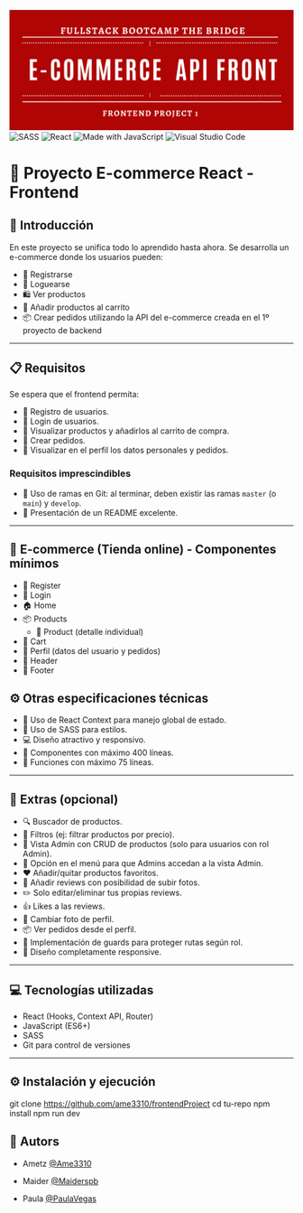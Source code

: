 ![banner](./ECommerceFrontend/src/assets/projectBanner.png)
![SASS](https://img.shields.io/badge/Sass-CC6699?logo=sass&logoColor=white)
![React](https://img.shields.io/badge/React-20232A?logo=react&logoColor=61DAFB)
![Made with JavaScript](https://img.shields.io/badge/Made%20with-JavaScript-yellow?logo=javascript)
![Visual Studio Code](https://img.shields.io/badge/Editor-VSCode-blue?logo=visualstudiocode)

# 🛒 Proyecto E-commerce React - Frontend

## 🚀 Introducción

En este proyecto se unifica todo lo aprendido hasta ahora. Se desarrolla un e-commerce donde los usuarios pueden:

- 📝 Registrarse
- 🔐 Loguearse
- 🛍️ Ver productos
- 🛒 Añadir productos al carrito
- 📦 Crear pedidos utilizando la API del e-commerce creada en el 1º proyecto de backend

---

## 📋 Requisitos

Se espera que el frontend permita:

- 👤 Registro de usuarios.
- 🔑 Login de usuarios.
- 🛒 Visualizar productos y añadirlos al carrito de compra.
- 🧾 Crear pedidos.
- 👥 Visualizar en el perfil los datos personales y pedidos.

### Requisitos imprescindibles

- 🌿 Uso de ramas en Git: al terminar, deben existir las ramas `master` (o `main`) y `develop`.
- 📄 Presentación de un README excelente.

---

## 🏬 E-commerce (Tienda online) - Componentes mínimos

- 📝 Register
- 🔐 Login
- 🏠 Home
- 📦 Products
  - 📄 Product (detalle individual)
- 🛒 Cart
- 👤 Perfil (datos del usuario y pedidos)
- 🧩 Header
- 🦶 Footer

## ⚙️ Otras especificaciones técnicas

- 🔄 Uso de React Context para manejo global de estado.
- 🎨 Uso de SASS para estilos.
- 💻 Diseño atractivo y responsivo.
- 📏 Componentes con máximo 400 líneas.
- 📏 Funciones con máximo 75 líneas.

---

## 🌟 Extras (opcional)

- 🔍 Buscador de productos.
- 🔄 Filtros (ej: filtrar productos por precio).
- 👑 Vista Admin con CRUD de productos (solo para usuarios con rol Admin).
- 🔗 Opción en el menú para que Admins accedan a la vista Admin.
- ❤️ Añadir/quitar productos favoritos.
- 📝 Añadir reviews con posibilidad de subir fotos.
- ✏️ Solo editar/eliminar tus propias reviews.
- 👍 Likes a las reviews.
- 📸 Cambiar foto de perfil.
- 📦 Ver pedidos desde el perfil.
- 🚧 Implementación de guards para proteger rutas según rol.
- 📱 Diseño completamente responsive.

---

## 💻 Tecnologías utilizadas

- React (Hooks, Context API, Router)
- JavaScript (ES6+)
- SASS
- Git para control de versiones

---

## ⚙️ Instalación y ejecución

git clone https://github.com/ame3310/frontendProject
cd tu-repo
npm install
npm run dev

## 🙋 Autors

- Ametz [@Ame3310](https://www.github.com/Ame3310)

- Maider [@Maiderspb](https://www.github.com/Maiderspb)

- Paula [@PaulaVegas](https://www.github.com/PaulaVegas)
